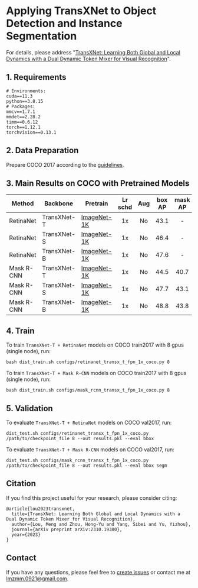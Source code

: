 # Applying TransXNet to Object Detection and Instance Segmentation

For details, please address "[TransXNet: Learning Both Global and Local Dynamics with a Dual Dynamic Token Mixer for Visual Recognition](https://arxiv.org/abs/2310.19380)".   

## 1. Requirements
```
# Environments:
cuda==11.3
python==3.8.15
# Packages:
mmcv==1.7.1
mmdet==2.28.2
timm==0.6.12
torch==1.12.1
torchvision==0.13.1
```


## 2. Data Preparation

Prepare COCO 2017 according to the [guidelines](https://github.com/open-mmlab/mmdetection/blob/2.x/docs/en/1_exist_data_model.md).  

## 3. Main Results on COCO with Pretrained Models


| Method     | Backbone | Pretrain    | Lr schd | Aug | box AP | mask AP | Config                                               | Download |
|------------|----------|-------------|:-------:|:---:|:------:|:-------:|------------------------------------------------------|----------|
| RetinaNet  | TransXNet-T | [ImageNet-1K](https://github.com/LMMMEng/TransXNet/releases/download/v1.0/transx-t.pth.tar) |    1x   |  No |  43.1  |    -    | [config](configs/retinanet_transx_t_fpn_1x_coco.py) | [log](https://github.com/LMMMEng/TransXNet/releases/download/v1.0/retinanet_tiny.log.json) & [model](https://github.com/LMMMEng/TransXNet/releases/download/v1.0/retinanet_tiny.pth) |
| RetinaNet  | TransXNet-S | [ImageNet-1K](https://github.com/LMMMEng/TransXNet/releases/download/v1.0/transx-s.pth.tar) |    1x   |  No |  46.4  |    -    | [config](configs/retinanet_transx_s_fpn_1x_coco.py) | [log](https://github.com/LMMMEng/TransXNet/releases/download/v1.0/retinanet_small.log.json) & [model](https://github.com/LMMMEng/TransXNet/releases/download/v1.0/retinanet_small.pth) |
| RetinaNet  | TransXNet-B | [ImageNet-1K](https://github.com/LMMMEng/TransXNet/releases/download/v1.0/transx-b.pth.tar) |    1x   |  No |  47.6  |    -    | [config](configs/retinanet_transx_b_fpn_1x_coco.py) | [log](https://github.com/LMMMEng/TransXNet/releases/download/v1.0/reinanet_base.log.json) & [model](https://github.com/LMMMEng/TransXNet/releases/download/v1.0/reinanet_base.pth) |
| Mask R-CNN | TransXNet-T | [ImageNet-1K](https://github.com/LMMMEng/TransXNet/releases/download/v1.0/transx-t.pth.tar) |    1x   |  No |  44.5 |   40.7  | [config](configs/mask_rcnn_transx_t_fpn_1x_coco.py) | [log](https://github.com/LMMMEng/TransXNet/releases/download/v1.0/maskrcnn_tiny.log.json) & [model](https://github.com/LMMMEng/TransXNet/releases/download/v1.0/maskrcnn_tiny.pth) |
| Mask R-CNN | TransXNet-S | [ImageNet-1K](https://github.com/LMMMEng/TransXNet/releases/download/v1.0/transx-s.pth.tar) |    1x   |  No |  47.7  |   43.1  | [config](configs/mask_rcnn_transx_s_fpn_1x_coco.py) | [log](https://github.com/LMMMEng/TransXNet/releases/download/v1.0/maskrcnn_small.log.json) & [model](https://github.com/LMMMEng/TransXNet/releases/download/v1.0/maskrcnn_small.pth) |
| Mask R-CNN | TransXNet-B | [ImageNet-1K](https://github.com/LMMMEng/TransXNet/releases/download/v1.0/transx-b.pth.tar) |    1x   |  No |  48.8  |   43.8  | [config](configs/mask_rcnn_transx_b_fpn_1x_coco.py) | [log](https://github.com/LMMMEng/TransXNet/releases/download/v1.0/maskrcnn_base.log.json) & [model](https://github.com/LMMMEng/TransXNet/releases/download/v1.0/maskrcnn_base.pth) |


## 4. Train
To train ``TransXNet-T + RetinaNet`` models on COCO train2017 with 8 gpus (single node), run:
```
bash dist_train.sh configs/retinanet_transx_t_fpn_1x_coco.py 8
```
To train ``TransXNet-T + Mask R-CNN`` models on COCO train2017 with 8 gpus (single node), run:
```
bash dist_train.sh configs/mask_rcnn_transx_t_fpn_1x_coco.py 8
```

## 5. Validation
To evaluate ``TransXNet-T + RetinaNet`` models on COCO val2017, run:
```
dist_test.sh configs/retinanet_transx_t_fpn_1x_coco.py /path/to/checkpoint_file 8 --out results.pkl --eval bbox
```
To evaluate ``TransXNet-T + Mask R-CNN`` models on COCO val2017, run:
```
dist_test.sh configs/mask_rcnn_transx_t_fpn_1x_coco.py /path/to/checkpoint_file 8 --out results.pkl --eval bbox segm
```

## Citation
If you find this project useful for your research, please consider citing:
```
@article{lou2023transxnet,
  title={TransXNet: Learning Both Global and Local Dynamics with a Dual Dynamic Token Mixer for Visual Recognition},
  author={Lou, Meng and Zhou, Hong-Yu and Yang, Sibei and Yu, Yizhou},
  journal={arXiv preprint arXiv:2310.19380},
  year={2023}
}
```

## Contact
If you have any questions, please feel free to [create issues](https://github.com/LMMMEng/TransXNet/issues) or contact me at lmzmm.0921@gmail.com.